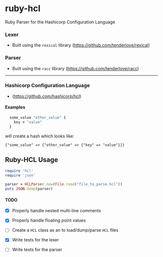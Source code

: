 # ruby-hcl
Ruby Parser for the Hashicorp Configuration Language


### Lexer
  - Built using the `rexical` library (https://github.com/tenderlove/rexical)
  
### Parser
  - Built using the `racc` library (https://github.com/tenderlove/racc)

---
### Hashicorp Configuration Language
  - (https://github.com/hashicorp/hcl)
  
#### Examples
``` ruby
  some_value "other_value" {
    key = "value"
  }
```

will create a hash which looks like:

`{"some_value" => {"other_value" => {"key" => "value"}}}`
  
## Ruby-HCL Usage

``` ruby
require 'hcl'
require 'json'

parser = HCLParser.new(File.read("file_to_parse.hcl"))
puts JSON.dump(parser)
```


#### TODO
- [x] Properly handle nested multi-line comments
- [x] Properly handle floating point values
- [ ] Create a `HCL` class as an to load/dump/parse `HCL` files
- [x] Write tests for the lexer
- [ ] Write tests for the parser


